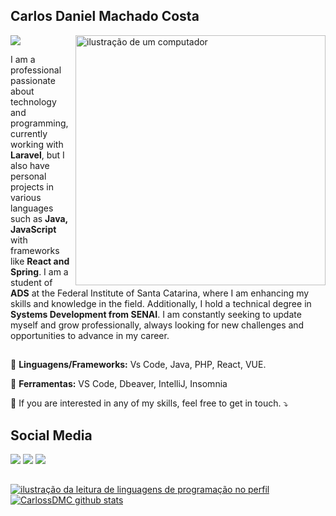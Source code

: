 ## Carlos Daniel Machado Costa
![](https://komarev.com/ghpvc/?username=CarlossDMC&color=006bed)
<img src="https://raw.githubusercontent.com/MicaelliMedeiros/micaellimedeiros/master/image/computer-illustration.png" alt="ilustração de um computador" min-width="400px" max-width="400px" width="400px" align="right">
<p align="left"> 
I am a professional passionate about technology and programming, currently working with <strong>Laravel</strong>, but I also have personal projects in various languages such as <strong>Java, JavaScript</strong> with frameworks like <strong>React and Spring</strong>.
I am a student of <strong>ADS</strong> at the Federal Institute of Santa Catarina, where I am enhancing my skills and knowledge in the field. Additionally, I hold a technical degree in <strong>Systems Development from SENAI</strong>.
I am constantly seeking to update myself and grow professionally, always looking for new challenges and opportunities to advance in my career.<br>

</p>

##

<p align="left">
  🦄 <Strong>Linguagens/Frameworks:</Strong> Vs Code, Java, PHP, React, VUE.
</p>

<p align="left">
  💼 <Strong>Ferramentas:</Strong> VS Code, Dbeaver, IntelliJ, Insomnia
</p>

<p align="left">
  💌 If you are interested in any of my skills, feel free to get in touch. ⤵️
</p>





## Social Media

  <a href="https://www.instagram.com/carlosdmcs/" target="_blank"><img src="https://img.shields.io/badge/-Instagram-%23E4405F?style=for-the-badge&logo=instagram&logoColor=white" target="_blank"></a>
  <a href = "carlosdaniel.mc@hotmail.com"><img src="https://img.shields.io/badge/-Gmail-%23333?style=for-the-badge&logo=gmail&logoColor=white" target="_blank"></a>
  <a href="https://www.linkedin.com/in/CarlosDMC/" target="_blank"><img src="https://img.shields.io/badge/-LinkedIn-%230077B5?style=for-the-badge&logo=linkedin&logoColor=white" target="_blank"></a> 

##

<a href="https://github.com/CarlossDMC" title="ilustração do mapeamento de linguagens">
  <img align="center" src="https://github-readme-stats.vercel.app/api/top-langs/?username=CarlossDMC&theme=dracula&hide_langs_below=1" alt="ilustração da leitura de linguagens de programação no perfil"/>
</a>

<a href="https://github.com/CarlossDMC" title="ilustração do mapeamento do perfil">
 <img align="center" src="https://github-readme-stats.vercel.app/api?username=CarlossDMC&show_icons=true&theme=dracula&line_height=27" alt="CarlossDMC github stats"/>
</a>

